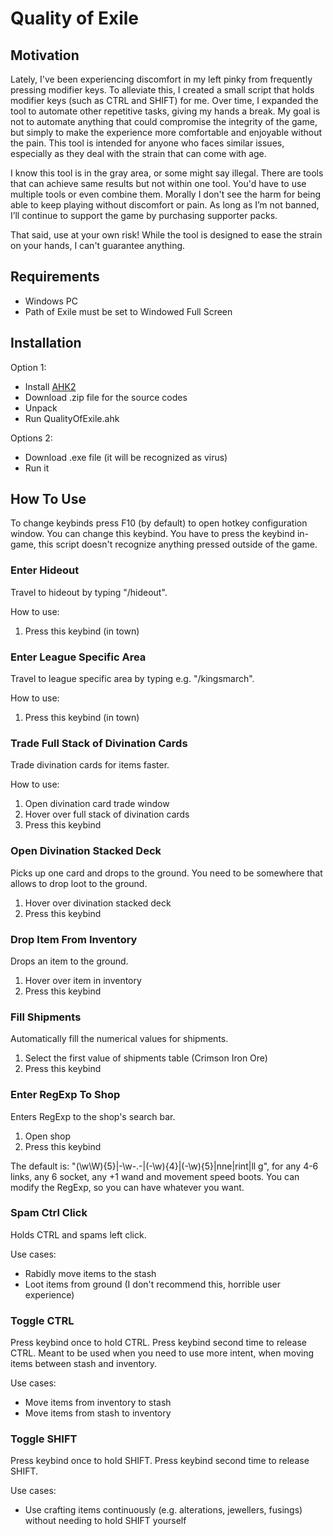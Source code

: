 # Quality of Exile

## Motivation

Lately, I've been experiencing discomfort in my left pinky from frequently pressing modifier keys. To alleviate this, I created a small script that holds modifier keys (such as CTRL and SHIFT) for me. Over time, I expanded the tool to automate other repetitive tasks, giving my hands a break. My goal is not to automate anything that could compromise the integrity of the game, but simply to make the experience more comfortable and enjoyable without the pain. This tool is intended for anyone who faces similar issues, especially as they deal with the strain that can come with age.

I know this tool is in the gray area, or some might say illegal. There are tools that can achieve same results but not within one tool. You'd have to use multiple tools or even combine them. Morally I don't see the harm for being able to keep playing without discomfort or pain. As long as I’m not banned, I’ll continue to support the game by purchasing supporter packs.

That said, use at your own risk! While the tool is designed to ease the strain on your hands, I can't guarantee anything.

## Requirements

- Windows PC
- Path of Exile must be set to Windowed Full Screen

## Installation

Option 1:
- Install [AHK2](https://www.autohotkey.com/)
- Download .zip file for the source codes
- Unpack
- Run QualityOfExile.ahk

Options 2:
- Download .exe file (it will be recognized as virus)
- Run it

## How To Use

To change keybinds press F10 (by default) to open hotkey configuration window. You can change this keybind. You have to press the keybind in-game, this script doesn't recognize anything pressed outside of the game.

### Enter Hideout
Travel to hideout by typing "/hideout".

How to use:
1. Press this keybind (in town)

### Enter League Specific Area
Travel to league specific area by typing e.g. "/kingsmarch".

How to use:
1. Press this keybind (in town)

### Trade Full Stack of Divination Cards
Trade divination cards for items faster.

How to use:
1. Open divination card trade window
2. Hover over full stack of divination cards
3. Press this keybind

### Open Divination Stacked Deck
Picks up one card and drops to the ground. You need to be somewhere that allows to drop loot to the ground. 

1. Hover over divination stacked deck
2. Press this keybind

### Drop Item From Inventory
Drops an item to the ground.

1. Hover over item in inventory
2. Press this keybind

### Fill Shipments
Automatically fill the numerical values for shipments.

1. Select the first value of shipments table (Crimson Iron Ore)
2. Press this keybind

### Enter RegExp To Shop
Enters RegExp to the shop's search bar.

1. Open shop
2. Press this keybind

The default is: "(\w\W){5}|-\w-.-|(-\w){4}|(-\w){5}|nne|rint|ll g", for any 4-6 links, any 6 socket, any +1 wand and movement speed boots. You can modify the RegExp, so you can have whatever you want.

### Spam Ctrl Click
Holds CTRL and spams left click.

Use cases:
- Rabidly move items to the stash
- Loot items from ground (I don't recommend this, horrible user experience)

### Toggle CTRL
Press keybind once to hold CTRL. Press keybind second time to release CTRL. Meant to be used when you need to use more intent, when moving items between stash and inventory.

Use cases:
- Move items from inventory to stash
- Move items from stash to inventory 

### Toggle SHIFT
Press keybind once to hold SHIFT. Press keybind second time to release SHIFT.

Use cases:
- Use crafting items continuously (e.g. alterations, jewellers, fusings) without needing to hold SHIFT yourself

